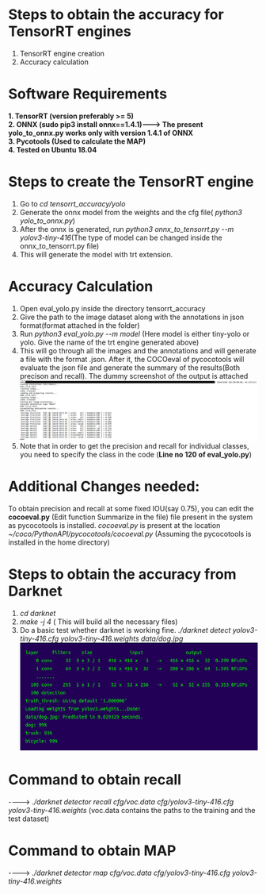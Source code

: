 
# Steps to obtain the accuracy for TensorRT engines
1. TensorRT engine creation
2. Accuracy calculation

# Software Requirements 
<b> 1. TensorRT (version preferably >= 5) </b> <br>
<b> 2. ONNX (sudo pip3 install onnx==1.4.1)---> The present yolo_to_onnx.py works only with version 1.4.1 of ONNX </b> <br>
<b> 3. Pycotools (Used to calculate the MAP) </b> <br>
<b> 4. Tested on Ubuntu 18.04 </b> <br>

# Steps to create the TensorRT engine
1. Go to <i>cd tensorrt_accuracy/yolo </i>
2. Generate the onnx model from the weights and the cfg file( <i>python3 yolo_to_onnx.py</i>)
3. After the onnx is generated, run <i> python3 onnx_to_tensorrt.py --m yolov3-tiny-416</i>(The type of model can be changed inside the onnx_to_tensorrt.py file)
4. This will generate the model with trt extension.


# Accuracy Calculation

1. Open eval_yolo.py inside the directory tensorrt_accuracy
2. Give the path to the image dataset along with the annotations in json format(format attached in the folder)
3. Run <i>python3 eval_yolo.py --m model</i> (Here model is either tiny-yolo or yolo. Give the name of the trt engine generated above)
4. This will go through all the images and the annotations and will generate a file with the format .json. After it, the COCOeval of pycocotools will evaluate the json   file and generate the summary of the results(Both precison and recall). The dummy screenshot of the output is attached
 ![Accuracy_output](mdoutput.png)
5. Note that in order to get the precision and recall for individual classes, you need to specify the class in the code (<b>Line no 120 of eval_yolo.py</b>)

# Additional Changes needed:
To obtain precision and recall at some fixed IOU(say 0.75), you can edit the <b>cocoeval.py</b> (Edit function Summarize in the file) file present in the system as pycocotools is installed. <i>cocoeval.py</i> is present at the location <i> ~/coco/PythonAPI/pycocotools/cocoeval.py</i> (Assuming the pycocotools is installed in the home directory)


# Steps to obtain the accuracy from Darknet
1. <i> cd darknet </i>
2. <i> make -j 4 </i> ( This will build all the necessary files)
3. Do a basic test whether darknet is working fine. <i>./darknet detect yolov3-tiny-416.cfg yolov3-tiny-416.weights data/dog.jpg </i> 
 ![Darknet_sample](darknetsampleout.png)

# Command to obtain recall 
---->  <i> ./darknet detector recall cfg/voc.data cfg/yolov3-tiny-416.cfg yolov3-tiny-416.weights </i> (voc.data contains the paths to the training and the test dataset)


# Command to obtain MAP
----> <i> ./darknet detector map cfg/voc.data cfg/yolov3-tiny-416.cfg yolov3-tiny-416.weights </i> 



  
